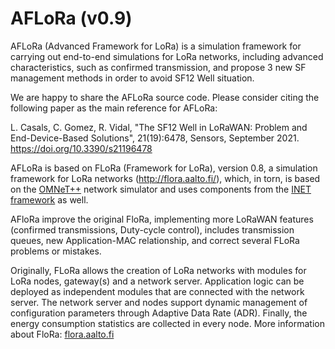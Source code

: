 # AFLoRa (v0.9)

AFLoRa  (Advanced Framework for LoRa) is a simulation framework for carrying out end-to-end simulations for LoRa networks, including advanced characteristics, such as confirmed transmission, and propose 3 new SF management methods in order to avoid SF12 Well situation. 

We are happy to share the AFLoRa source code. Please consider citing the following paper as the main reference for AFLoRa:

L. Casals,  C. Gomez, R. Vidal, "The SF12 Well in LoRaWAN: Problem and End-Device-Based Solutions", 21(19):6478, Sensors, September 2021.
https://doi.org/10.3390/s21196478

AFLoRa is based on FLoRa (Framework for LoRa), version 0.8, a simulation framework for LoRa networks (http://flora.aalto.fi/), which, in torn, is based on the [OMNeT++](https://omnetpp.org/) network simulator and uses components from the [INET framework](https://inet.omnetpp.org/) as well.

AFloRa improve the original FloRa, implementing more LoRaWAN features (confirmed transmissions, Duty-cycle control), includes transmission queues, new Application-MAC relationship, and correct several FLoRa problems or mistakes. 


Originally, FLoRa allows the creation of LoRa networks with modules for LoRa nodes, gateway(s) and a network server. 
Application logic can be deployed as independent modules that are connected with the network server. 
The network server and nodes support dynamic management of configuration parameters through Adaptive Data Rate (ADR). 
Finally, the energy consumption statistics are collected in every node.
More information about FloRa: [flora.aalto.fi](http://flora.aalto.fi/)
